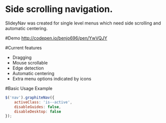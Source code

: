 # Side scrolling navigation.
SlideyNav was created for single level menus which need side scrolling and automatic centering.

#Demo
http://codepen.io/benjo696/pen/YwVQJY

#Current features
- Dragging
- Mouse scrollable
- Edge detection
- Automatic centering
- Extra menu options indicated by icons

#Basic Usage Example
```js
$('nav').graphiteNav({
    activeClass: 'is--active',
    disableGuides: false,
    disableDesktop: false
});
```
